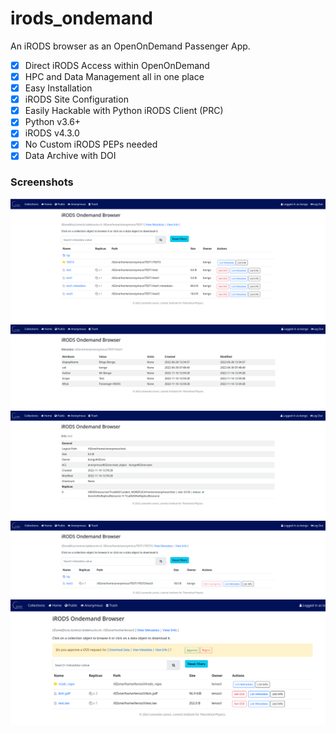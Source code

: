 # irods_ondemand

An iRODS browser as an  OpenOnDemand Passenger App.

- [x] Direct iRODS Access within OpenOnDemand
- [x] HPC and Data Management all in one place
- [x] Easy Installation
- [x] iRODS Site Configuration
- [x] Easily Hackable with Python iRODS Client (PRC)
- [x] Python v3.6+
- [x] iRODS v4.3.0
- [x] No Custom iRODS PEPs needed
- [x] Data Archive with DOI

### Screenshots

![browser](./screenshots/irods_ondemand1.png)
![metadata](./screenshots/irods_ondemand2.png)
![info](./screenshots/irods_ondemand5.png)
![doirequest](./screenshots/irods_ondemand3.png)
![doireply](./screenshots/irods_ondemand4.png)
